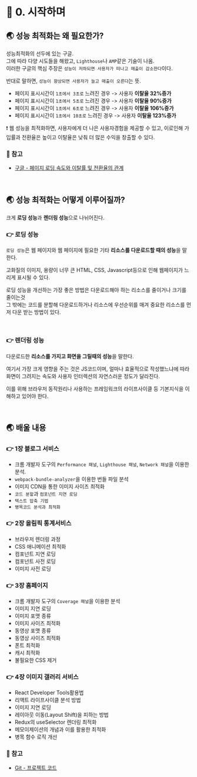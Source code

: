 # 🐳 0. 시작하며

## 🌏 성능 최적화는 왜 필요한가?

성능최적화의 선두에 있는 구글. <br/>그에 따라 다양 시도들을 해왔고, `Lighthouse`나 `AMP`같은 기술이 나옴.<br/>이러한 구글의 핵심 주장은 `성능이 저하되면 사용자가 떠나고 매출이 감소한다`이다.

반대로 말하면, `성능이 향상되면 사용자가 늘고 매출이 오른다`는 뜻.

* 페이지 표시시간이 `1초에서 3초로` 느려진 경우 -> 사용자 **이탈율 32%증가**
* 페이지 표시시간이 `1초에서 5초로` 느려진 경우 -> 사용자 **이탈율 90%증가**
* 페이지 표시시간이 `1초에서 6초로` 느려진 경우 -> 사용자 **이탈율 106%증가**
* 페이지 표시시간이 `1초에서 10초로` 느려진 경우 -> 사용자 **이탈율 123%증가**

❗ 웹 성능을 최적화하면, 사용자에게 더 나은 사용자경험을 제공할 수 있고, 이로인해 가입률과 전환율은 높이고 이탈율은 낮춰 더 많은 수익을 창출할 수 있다.

### 📘 참고

* [구글 - 페이지 로딩 속도와 이탈률 및 전환율의 관계](https://www.thinkwithgoogle.com/marketing-strategies/app-and-mobile/mobile-page-speed-new-industry-benchmarks-load-time-vs-bounce/)

<br/>

## 🌏 성능 최적화는 어떻게 이루어질까?

크게 **로딩 성능**과 **렌더링 성능**으로 나뉘어진다.

### 👉 로딩 성능

`로딩 성능`은 웹 페이지와 웹 페이지에 필요한 기타 **리소스를 다운로드할 때의 성능**을 말한다.

고화질의 이미지, 용량이 너무 큰 HTML, CSS, Javascript등으로 인해 웹페이지가 느리게 표시될 수 있다.

로딩 성능을 개선하는 가장 좋은 방법은 다운로드해야 하는 리소스를 줄이거나 크기를 줄이는것<br/>그 밖에는 코드를 분할해 다운로드하거나 리소스에 우선순위를 매겨 중요한 리소스를 먼저 다운 받는 방법이 있다.

<br/>

### 👉 렌더링 성능

다운로드한 **리소스를 가지고 화면을 그릴때의 성능**을 말한다.

여기서 가장 크게 영향을 주는 것은 JS코드이며, 얼마나 효율적으로 작성했느냐에 따라 화면이 그려지는 속도와 사용자 인터렉션의 자연스러운 정도가 달라진다.

이를 위해 브라우저 동작원리나 사용하는 프레임워크의 라이프사이클 등 기본지식을 이해하고 있어야 한다.

<br/>

## 🌏 배울 내용

### 👉 1장 블로그 서비스

* 크롬 개발자 도구의 `Performance 패널`, `Lighthouse 패널`, `Network 패널`을 이용한 분석.
* `webpack-bundle-analyzer`을 이용한 번들 파일 분석
* 이미지 CDN을 통한 이미지 사이즈 최적화
* `코드 분할`과 `컴포넌트 지연 로딩`
* `텍스트 압축 기법`
* `병목코드 분석과 최적화`

### 👉 2장 올림픽 통계서비스

* 브라우저 렌더링 과정
* CSS 애니메이션 최적화
* 컴포넌트 지연 로딩
* 컴포넌트 사전 로딩
* 이미지 사전 로딩

### 👉 3장 홈페이지

* 크롬 개발자 도구의 `Coverage 패널`을 이용한 분석
* 이미지 지연 로딩
* 이미지 포맷 종류
* 이미지 사이즈 최적화
* 동영상 포맷 종류
* 동영상 사이즈 최적화
* 폰트 최적화
* 캐시 최적화
* 불필요한 CSS 제거

### 👉 4장 이미지 갤러리 서비스

* React Developer Tools활용법
* 리액트 라이프사이클 분석 방법
* 이미지 지연 로딩
* 레이아웃 이동(Layout Shift)을 피하는 방법
* Redux의 useSelector 렌더링 최적화
* 메모이제이션의 개념과 이를 활용한 최적화
* 병목 함수 로직 개선

### 📘 참고

* [Git - 프로젝트 코드](https://github.com/performance-lecture)

